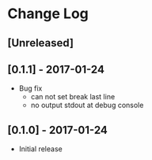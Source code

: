 # Change Log


## [Unreleased]


## [0.1.1] - 2017-01-24
- Bug fix
  * can not set break last line
  * no output stdout at debug console

## [0.1.0] - 2017-01-24
- Initial release